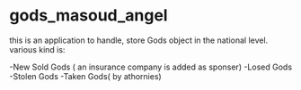 # gods_masoud_angel

this is an application to handle, store Gods object in the national level. various kind is:

-New Sold Gods ( an insurance company is added as sponser)
-Losed Gods
-Stolen Gods
-Taken Gods( by athornies)
